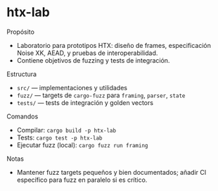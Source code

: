 # htx-lab

Propósito

- Laboratorio para prototipos HTX: diseño de frames, especificación Noise XK, AEAD, y pruebas de interoperabilidad.
- Contiene objetivos de fuzzing y tests de integración.

Estructura

- `src/` — implementaciones y utilidades
- `fuzz/` — targets de `cargo-fuzz` para `framing`, `parser`, `state`
- `tests/` — tests de integración y golden vectors

Comandos

- Compilar: `cargo build -p htx-lab`
- Tests: `cargo test -p htx-lab`
- Ejecutar fuzz (local): `cargo fuzz run framing`

Notas

- Mantener fuzz targets pequeños y bien documentados; añadir CI específico para fuzz en paralelo si es crítico.
